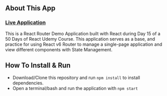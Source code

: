 ## About This App 
### [Live Application](https://dl-react-router-demo.herokuapp.com/)
This is a React Router Demo Application built with React during Day 15 of a 50 Days of React Udemy Course.
This application serves as a base, and practice for using React v6 Router to manage a single-page application and view different components with State Management.

## How To Install & Run
- Download/Clone this repository and run `npm install` to install dependencies.
- Open a terminal/bash and run the application with `npm start`
